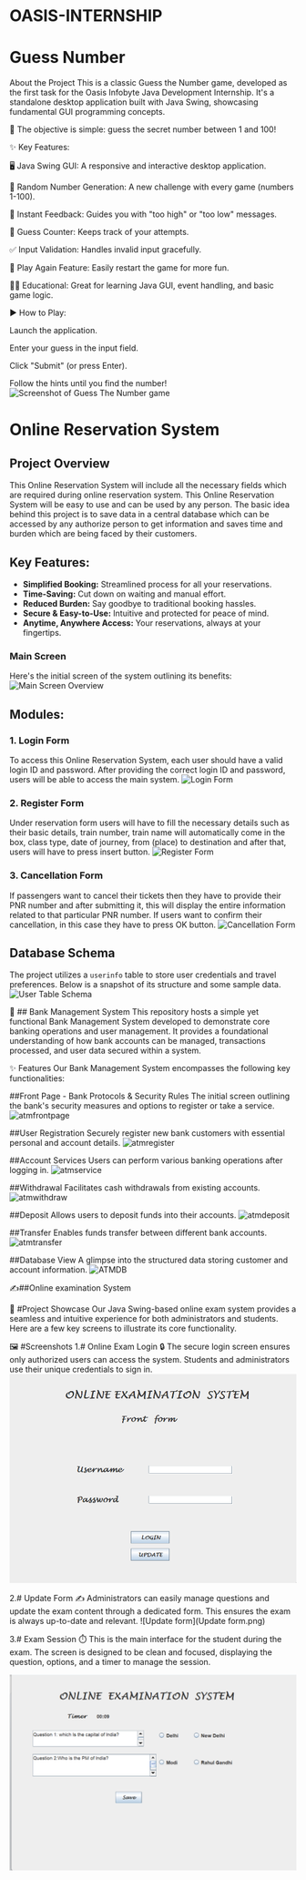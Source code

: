 # OASIS-INTERNSHIP

# Guess Number
About the Project
This is a classic Guess the Number game, developed as the first task for the Oasis Infobyte Java Development Internship. It's a standalone desktop application built with Java Swing, showcasing fundamental GUI programming concepts.

🎯 The objective is simple: guess the secret number between 1 and 100!

✨ Key Features:

🖥️ Java Swing GUI: A responsive and interactive desktop application.

🎲 Random Number Generation: A new challenge with every game (numbers 1-100).

💬 Instant Feedback: Guides you with "too high" or "too low" messages.

🔢 Guess Counter: Keeps track of your attempts.

✅ Input Validation: Handles invalid input gracefully.

🔄 Play Again Feature: Easily restart the game for more fun.

👨‍💻 Educational: Great for learning Java GUI, event handling, and basic game logic.

▶️ How to Play:

Launch the application.

Enter your guess in the input field.

Click "Submit" (or press Enter).

Follow the hints until you find the number!
![Screenshot of Guess The Number game](GuessNumber.png)


# Online Reservation System

## Project Overview
This Online Reservation System will include all the necessary fields which are required during online reservation system. This Online Reservation System will be easy to use and can be used by any person. The basic idea behind this project is to save data in a central database which can be accessed by any authorize person to get information and saves time and burden which are being faced by their customers.

## Key Features:
* **Simplified Booking:** Streamlined process for all your reservations.
* **Time-Saving:** Cut down on waiting and manual effort.
* **Reduced Burden:** Say goodbye to traditional booking hassles.
* **Secure & Easy-to-Use:** Intuitive and protected for peace of mind.
* **Anytime, Anywhere Access:** Your reservations, always at your fingertips.

### Main Screen
Here's the initial screen of the system outlining its benefits:
![Main Screen Overview](Screenshot%202025-07-09%20214235.png)

## Modules:

### 1. Login Form
To access this Online Reservation System, each user should have a valid login ID and password. After providing the correct login ID and password, users will be able to access the main system.
![Login Form](Screenshot%202025-07-09%20214252.png)

### 2. Register Form
Under reservation form users will have to fill the necessary details such as their basic details, train number, train name will automatically come in the box, class type, date of journey, from (place) to destination and after that, users will have to press insert button.
![Register Form](Screenshot%202025-07-09%20214245.png)

### 3. Cancellation Form
If passengers want to cancel their tickets then they have to provide their PNR number and after submitting it, this will display the entire information related to that particular PNR number. If users want to confirm their cancellation, in this case they have to press OK button.
![Cancellation Form](Screenshot%202025-07-09%20214227.png)

## Database Schema
The project utilizes a `userinfo` table to store user credentials and travel preferences. Below is a snapshot of its structure and some sample data.
![User Table Schema](Screenshot%202025-07-09%20215357.png)



🏦 ## Bank Management System
This repository hosts a simple yet functional Bank Management System developed to demonstrate core banking operations and user management. It provides a foundational understanding of how bank accounts can be managed, transactions processed, and user data secured within a system.

✨ Features
Our Bank Management System encompasses the following key functionalities:

##Front Page - Bank Protocols & Security Rules
The initial screen outlining the bank's security measures and options to register or take a service.
![atmfrontpage](atmfrontpage.png)

##User Registration
Securely register new bank customers with essential personal and account details.
![atmregister](atmregister.png)

##Account Services
Users can perform various banking operations after logging in.
![atmservice](atmservice.png)

##Withdrawal
Facilitates cash withdrawals from existing accounts.
![atmwithdraw](atmwithdraw.png)

##Deposit
Allows users to deposit funds into their accounts.
![atmdeposit](atmdeposit.png)

##Transfer
Enables funds transfer between different bank accounts.
![atmtransfer](atmtransfer.png)

##Database View
A glimpse into the structured data storing customer and account information.
![ATMDB](ATMDB.png)



✍️##Online examination System

🚀 #Project Showcase
Our Java Swing-based online exam system provides a seamless and intuitive experience for both administrators and students. Here are a few key screens to illustrate its core functionality.

🖼️ #Screenshots
1.# Online Exam Login 🔒
The secure login screen ensures only authorized users can access the system. Students and administrators use their unique credentials to sign in.
![onlineexamlogin](onlineexamlogin.png)

2.# Update Form ✍️
Administrators can easily manage questions and update the exam content through a dedicated form. This ensures the exam is always up-to-date and relevant.
![Update form](Update form.png)


3.# Exam Session ⏱️
This is the main interface for the student during the exam. The screen is designed to be clean and focused, displaying the question, options, and a timer to manage the session.

![Exam Session](examsession.png)


